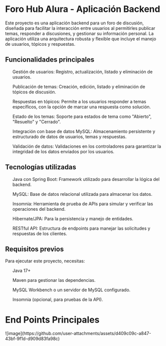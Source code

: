 <h1>Foro Hub Alura - Aplicación Backend</h1>
Este proyecto es una aplicación backend para un foro de discusión, diseñada para facilitar la interacción entre usuarios al permitirles publicar temas, responder a discusiones, y gestionar su información personal. La aplicación utiliza una arquitectura robusta y flexible que incluye el manejo de usuarios, tópicos y respuestas.

<h2> Funcionalidades principales</h2>
<ul> Gestión de usuarios: Registro, actualización, listado y eliminación de usuarios. </ul>
<ul>Publicación de temas: Creación, edición, listado y eliminación de tópicos de discusión. </ul>
<ul> Respuestas en tópicos: Permite a los usuarios responder a temas específicos, con la opción de marcar una respuesta como solución. </ul>
<ul>Estado de los temas: Soporte para estados de tema como "Abierto", "Resuelto" y "Cerrado".</ul>
<ul>Integración con base de datos MySQL: Almacenamiento persistente y estructurado de datos de usuarios, temas y respuestas.</ul>
<ul>Validación de datos: Validaciones en los controladores para garantizar la integridad de los datos enviados por los usuarios.</ul>


<h2> Tecnologías utilizadas </h2>

<ul>Java con Spring Boot: Framework utilizado para desarrollar la lógica del backend. </ul>
<ul>MySQL: Base de datos relacional utilizada para almacenar los datos. </ul>
<ul> Insomnia: Herramienta de prueba de APIs para simular y verificar las operaciones del backend.</ul>
<ul>Hibernate/JPA: Para la persistencia y manejo de entidades. </ul>
<ul> RESTful API: Estructura de endpoints para manejar las solicitudes y respuestas de los clientes. </ul>

<h2> Requisitos previos </h2>

Para ejecutar este proyecto, necesitas:

<ul> Java 17+</ul>
<ul>Maven para gestionar las dependencias. </ul>
<ul>MySQL Workbench o un servidor de MySQL configurado. </ul>
<ul>Insomnia (opcional, para pruebas de la API). </ul>

<h1>End Points Principales</h1>
![image](https://github.com/user-attachments/assets/d409c09c-a847-43bf-9f1d-d909d83fa98c)




